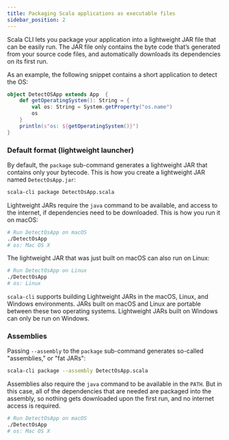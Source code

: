 ```yaml
---
title: Packaging Scala applications as executable files
sidebar_position: 2
---
```


Scala CLI lets you package your application into a lightweight JAR file that can be easily run.
The JAR file only contains the byte code that’s generated from your source code files, and automatically downloads its dependencies on its first run.

As an example, the following snippet contains a short application to detect the OS:
```scala title=DetectOsApp.scala
object DetectOSApp extends App  {
    def getOperatingSystem(): String = {
        val os: String = System.getProperty("os.name")
        os
    }
    println(s"os: ${getOperatingSystem()}")
}
```

### Default format (lightweight launcher)

By default, the `package` sub-command generates a lightweight JAR that contains only your bytecode. This is how you create a lightweight JAR named `DetectOsApp.jar`:

```bash
scala-cli package DetectOsApp.scala
```

<!-- Expected-regex:
Wrote .*DetectOsApp, run it with
  .*\/DetectOsApp
-->

Lightweight JARs require the `java` command to be available, and access to the internet, if dependencies need to be downloaded. This is how you run it on macOS:

```bash
# Run DetectOsApp on macOS
./DetectOsApp
# os: Mac OS X
```

The lightweight JAR that was just built on macOS can also run on Linux:

```bash
# Run DetectOsApp on Linux
./DetectOsApp
# os: Linux
```

`scala-cli` supports building Lightweight JARs in the macOS, Linux, and Windows environments.
JARs built on macOS and Linux are portable between these two operating systems.
Lightweight JARs built on Windows can only be run on Windows.


### Assemblies
Passing `--assembly` to the `package` sub-command generates so-called "assemblies," or "fat JARs":

```bash
scala-cli package --assembly DetectOsApp.scala
```

Assemblies also require the `java` command to be available in the `PATH`. But in this case, all of the dependencies that are needed are packaged into the assembly, so nothing gets downloaded upon the first run, and no internet access is required.

```bash
# Run DetectOsApp on macOS
./DetectOsApp
# os: Mac OS X
```
